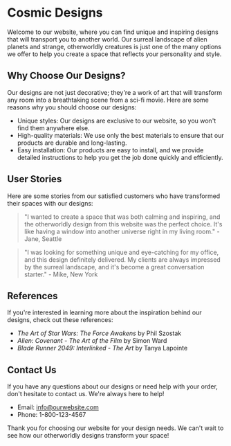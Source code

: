 <!--font:Barlow Condensed-->

# Cosmic Designs

Welcome to our website, where you can find unique and inspiring designs that will transport you to another world. Our surreal landscape of alien planets and strange, otherworldly creatures is just one of the many options we offer to help you create a space that reflects your personality and style.

## Why Choose Our Designs?

Our designs are not just decorative; they're a work of art that will transform any room into a breathtaking scene from a sci-fi movie. Here are some reasons why you should choose our designs:

-   Unique styles: Our designs are exclusive to our website, so you won't find them anywhere else.
-   High-quality materials: We use only the best materials to ensure that our products are durable and long-lasting.
-   Easy installation: Our products are easy to install, and we provide detailed instructions to help you get the job done quickly and efficiently.

## User Stories

Here are some stories from our satisfied customers who have transformed their spaces with our designs:

> "I wanted to create a space that was both calming and inspiring, and the otherworldly design from this website was the perfect choice. It's like having a window into another universe right in my living room." - Jane, Seattle

> "I was looking for something unique and eye-catching for my office, and this design definitely delivered. My clients are always impressed by the surreal landscape, and it's become a great conversation starter." - Mike, New York

## References

If you're interested in learning more about the inspiration behind our designs, check out these references:

-   _The Art of Star Wars: The Force Awakens_ by Phil Szostak
-   _Alien: Covenant - The Art of the Film_ by Simon Ward
-   _Blade Runner 2049: Interlinked - The Art_ by Tanya Lapointe

## Contact Us

If you have any questions about our designs or need help with your order, don't hesitate to contact us. We're always here to help!

-   Email: info@ourwebsite.com
-   Phone: 1-800-123-4567

Thank you for choosing our website for your design needs. We can't wait to see how our otherworldly designs transform your space!

<!--

Write me content for website with wallpaper which alt text is:

"A surreal landscape of alien planets and strange, otherworldly creatures."

The name/title of the page should not be 1:1 copy of the alt text but rather a real content of the website which is using this wallpaper.

- Use markdown format
- Start with heading
- Heading should be short and concise
- The content should look like a real website
- The website should not be about the wallpaper, wallpaper is just a related background
- Heading should be contain work "wallpaper" or "background"
- Include real sections like references, contact, user stories, etc. use things relevant to the page purpose.
- Feel free to use structure like headings, bullets, numbering, blockquotes, paragraphs, horizontal lines, etc.
- You can use formatting like bold or _italic_
- You can include UTF-8 emojis
- Links should be only #hash anchors (and you can refer to the document itself)
- Do not include images


---


# Discover the Wonders of the Universe with our Otherworldly Wallpaper

Welcome to our website, where you can find unique and inspiring wallpaper designs that will transport you to another world. Our surreal landscape of alien planets and strange, otherworldly creatures is just one of the many options we offer to help you create a space that reflects your personality and style.

## Why Choose Our Wallpaper?

Our wallpaper is not just a background; it's a work of art that will transform any room into a breathtaking scene from a sci-fi movie. Here are some reasons why you should choose our wallpaper:

- Unique designs: Our wallpaper designs are exclusive to our website, so you won't find them anywhere else.
- High-quality materials: We use only the best materials to ensure that our wallpaper is durable and long-lasting.
- Easy installation: Our wallpaper is easy to install, and we provide detailed instructions to help you get the job done quickly and efficiently.

## User Stories

Here are some stories from our satisfied customers who have transformed their spaces with our wallpaper:

> "I wanted to create a space that was both calming and inspiring, and the otherworldly wallpaper from this website was the perfect choice. It's like having a window into another universe right in my living room." - Jane, Seattle

> "I was looking for something unique and eye-catching for my office, and this wallpaper definitely delivered. My clients are always impressed by the surreal landscape, and it's become a great conversation starter." - Mike, New York

## References

If you're interested in learning more about the inspiration behind our wallpaper designs, check out these references:

- *The Art of Star Wars: The Force Awakens* by Phil Szostak
- *Alien: Covenant - The Art of the Film* by Simon Ward
- *Blade Runner 2049: Interlinked - The Art* by Tanya Lapointe

## Contact Us

If you have any questions about our wallpaper or need help with your order, don't hesitate to contact us. We're always here to help!

- Email: info@ourwebsite.com
- Phone: 1-800-123-4567

Thank you for choosing our website for your wallpaper needs. We can't wait to see how our otherworldly designs transform your space!


---


Heading should not include word "wallpaper". The website should not be about the wallpaper itself, wallpaper is just a related background, rewrite whole content.


---


# Explore the Mysteries of the Universe with Our Otherworldly Designs

Welcome to our website, where you can find unique and inspiring designs that will transport you to another world. Our surreal landscape of alien planets and strange, otherworldly creatures is just one of the many options we offer to help you create a space that reflects your personality and style.

## Why Choose Our Designs?

Our designs are not just decorative; they're a work of art that will transform any room into a breathtaking scene from a sci-fi movie. Here are some reasons why you should choose our designs:

- Unique styles: Our designs are exclusive to our website, so you won't find them anywhere else.
- High-quality materials: We use only the best materials to ensure that our products are durable and long-lasting.
- Easy installation: Our products are easy to install, and we provide detailed instructions to help you get the job done quickly and efficiently.

## User Stories

Here are some stories from our satisfied customers who have transformed their spaces with our designs:

> "I wanted to create a space that was both calming and inspiring, and the otherworldly design from this website was the perfect choice. It's like having a window into another universe right in my living room." - Jane, Seattle

> "I was looking for something unique and eye-catching for my office, and this design definitely delivered. My clients are always impressed by the surreal landscape, and it's become a great conversation starter." - Mike, New York

## References

If you're interested in learning more about the inspiration behind our designs, check out these references:

- *The Art of Star Wars: The Force Awakens* by Phil Szostak
- *Alien: Covenant - The Art of the Film* by Simon Ward
- *Blade Runner 2049: Interlinked - The Art* by Tanya Lapointe

## Contact Us

If you have any questions about our designs or need help with your order, don't hesitate to contact us. We're always here to help!

- Email: info@ourwebsite.com
- Phone: 1-800-123-4567

Thank you for choosing our website for your design needs. We can't wait to see how our otherworldly designs transform your space!

-->
